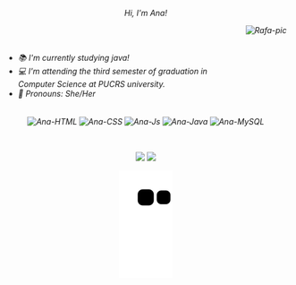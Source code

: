<div>
  <p align="center"><i>Hi, I'm Ana!<i/></p>
  <a href="https://picasion.com/"><img src="https://i.picasion.com/pic92/e295592b350b2a260cc89045101a401d.gif" align="right" alt="Rafa-pic" height="150" style="border-radius:50px alt="https://picasion.com/" /></a><br /><a href="https://picasion.com/"></a>
</div>

<div>
</br>
  <ul>
    <li>📚 I'm currently studying java!</li>
    <li>💻 I'm attending the third semester of graduation in Computer Science at PUCRS university.</li>
    <li>🤖 Pronouns: She/Her</li>
  </ul>
</div>

<div align="center">
</br>
  <img align="center" alt="Ana-HTML" height="30" width="40" src="https://cdn.jsdelivr.net/gh/devicons/devicon/icons/html5/html5-original.svg" />
  <img align="center" alt="Ana-CSS" height="30" width="40" src="https://cdn.jsdelivr.net/gh/devicons/devicon/icons/css3/css3-original.svg" />
  <img align="center" alt="Ana-Js" height="30" width="40" src="https://cdn.jsdelivr.net/gh/devicons/devicon/icons/javascript/javascript-plain.svg" />
  <img align="center" alt="Ana-Java" height="30" width="40" src="https://cdn.jsdelivr.net/gh/devicons/devicon/icons/java/java-plain.svg" />
  <img align="center" alt="Ana-MySQL" height="30" width="40" src="https://cdn.jsdelivr.net/gh/devicons/devicon/icons/mysql/mysql-original.svg" />
  </br>
</div>

##

<div align="center" >
</br>
  <a href="https://www.instagram.com/cchoicx_/" target="_blank"><img src="https://img.shields.io/badge/-Instagram-%23E4405F?style=for-the-badge&logo=instagram&logoColor=white" target="_blank"></a>
  <a href="https://www.linkedin.com/in/ana-carolina-xavier-137a71242" target="_blank"><img src="https://img.shields.io/badge/-LinkedIn-%230077B5?style=for-the-badge&logo=linkedin&logoColor=white" target="_blank"></a> 
 
  ![Snake animation](https://github.com/ana-xavier/ana-xavier/blob/output/github-contribution-grid-snake.svg)
 
</div>

